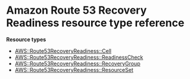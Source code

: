# Amazon Route 53 Recovery Readiness resource type reference<a name="AWS_Route53RecoveryReadiness"></a>

**Resource types**

- [AWS::Route53RecoveryReadiness::Cell](aws-resource-route53recoveryreadiness-cell.md)
- [AWS::Route53RecoveryReadiness::ReadinessCheck](aws-resource-route53recoveryreadiness-readinesscheck.md)
- [AWS::Route53RecoveryReadiness::RecoveryGroup](aws-resource-route53recoveryreadiness-recoverygroup.md)
- [AWS::Route53RecoveryReadiness::ResourceSet](aws-resource-route53recoveryreadiness-resourceset.md)
